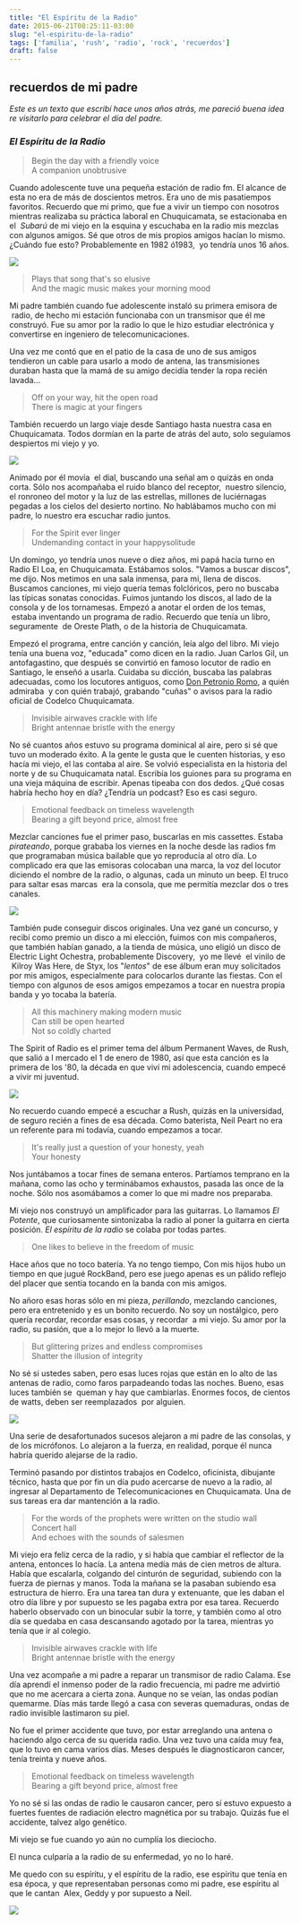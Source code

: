 ```yaml
---
title: "El Espíritu de la Radio"
date: 2015-06-21T08:25:11-03:00
slug: "el-espiritu-de-la-radio"
tags: ['familia', 'rush', 'radio', 'rock', 'recuerdos']
draft: false
---
```


## recuerdos de mi padre

*Este es un texto que escribí hace unos años atrás, me pareció buena
idea re visitarlo para celebrar el día del padre.*

### *El Espíritu de la Radio*

> Begin the day with a friendly voice\
> A companion unobtrusive

Cuando adolescente tuve una pequeña estación de radio fm. El alcance de
esta no era de más de doscientos metros. Era uno de mis pasatiempos
favoritos. Recuerdo que mi primo, que fue a vivir un tiempo con nosotros
mientras realizaba su práctica laboral en Chuquicamata, se estacionaba
en el  *Subarú* de mi viejo en la esquina y escuchaba en la radio mis
mezclas con algunos amigos. Sé que otros de mis propios amigos hacían lo
mismo. ¿Cuándo fue esto? Probablemente en 1982 ó1983,  yo tendría unos
16 años.

![](//d2dspjyoh5c79p.cloudfront.net/9a1595dd-180f-11e5-a640-83ed6ac97527-aa9f18b7)

> Plays that song that's so elusive\
> And the magic music makes your morning mood

Mi padre también cuando fue adolescente instaló su primera emisora de
 radio, de hecho mi estación funcionaba con un transmisor que él me
construyó. Fue su amor por la radio lo que le hizo estudiar electrónica
y convertirse en ingeniero de telecomunicaciones. 

Una vez me contó que en el patio de la casa de uno de sus amigos
tendieron un cable para usarlo a modo de antena, las transmisiones
duraban hasta que la mamá de su amigo decidía tender la ropa recién
lavada\...

> Off on your way, hit the open road\
> There is magic at your fingers

También recuerdo un largo viaje desde Santiago hasta nuestra casa en
Chuquicamata. Todos dormían en la parte de atrás del auto, solo
seguíamos despiertos mi viejo y yo. 

![](//d2dspjyoh5c79p.cloudfront.net/ad35d35e-180f-11e5-a640-83ed6ac97527-aa9f18b7)

Animado por él movía  el dial, buscando una señal am o quizás en onda
corta. Sólo nos acompañaba el ruido blanco del receptor,  nuestro
silencio, el ronroneo del motor y la luz de las estrellas, millones de
luciérnagas pegadas a los cielos del desierto nortino. No hablábamos
mucho con mi padre, lo nuestro era escuchar radio juntos.

> For the Spirit ever linger\
> Undemanding contact in your happysolitude

Un domingo, yo tendría unos nueve o diez años, mi papá hacía turno en
Radio El Loa, en Chuquicamata. Estábamos solos. "Vamos a buscar
discos", me dijo. Nos metimos en una sala inmensa, para mi, llena de
discos. Buscamos canciones, mi viejo quería temas folclóricos, pero no
buscaba las típicas sonatas conocidas. Fuimos juntando los discos, al
lado de la consola y de los tornamesas. Empezó a anotar el orden de los
temas,  estaba inventando un programa de radio. Recuerdo que tenía un
libro, seguramente  de Oreste Plath, o de la historia de Chuquicamata. 

Empezó el programa, entre canción y canción, leía algo del libro. Mi
viejo tenía una buena voz, "educada" como dicen en la radio. Juan
Carlos Gil, un antofagastino, que después se convirtió en famoso locutor
de radio en Santiago, le enseñó a usarla. Cuidaba su dicción, buscaba
las palabras adecuadas, como los locutores antiguos, como 
[Don Petronio Romo](//www.youtube.com/watch?v=L2-WLsaeiIk), a quién admiraba  y con
quién trabajó, grabando "cuñas" o avisos para la radio oficial de
Codelco Chuquicamata.

> Invisible airwaves crackle with life\
> Bright antennae bristle with the energy

No sé cuantos años estuvo su programa dominical al aire, pero si sé que
tuvo un moderado éxito. A la gente le gusta que le cuenten historias, y
eso hacía mi viejo, el las contaba al aire. Se volvió especialista en la
historia del norte y de su Chuquicamata natal. Escribía los guiones para
su programa en una vieja máquina de escribir. Apenas tipeaba con dos
dedos. ¿Qué cosas habría hecho hoy en día? ¿Tendría un podcast? Eso es
casi seguro.

> Emotional feedback on timeless wavelength\
> Bearing a gift beyond price, almost free

Mezclar canciones fue el primer paso, buscarlas en mis cassettes. Estaba
*pirateando*, porque grababa los viernes en la noche desde las radios fm
que programaban música bailable que yo reproducía al otro día. Lo
complicado era que las emisoras colocaban una marca, la voz del locutor
diciendo el nombre de la radio, o algunas, cada un minuto un beep. El
truco para saltar esas marcas  era la consola, que me permitía mezclar
dos o tres canales.

![](//d2dspjyoh5c79p.cloudfront.net/ea1f3d6f-180f-11e5-a640-83ed6ac97527-aa9f18b7)

También pude conseguir discos originales. Una vez gané un concurso, y
recibí como premio un disco a mi elección, fuimos con mis compañeros,
que también habían ganado, a la tienda de música, uno eligió un disco de
Electric Light Ochestra, probablemente Discovery,  yo me llevé  el
vinilo de  Kilroy Was Here, de Styx, los "*lentos*" de ese álbum eran
muy solicitados por mis amigos, especialmente para colocarlos durante
las fiestas. Con el tiempo con algunos de esos amigos empezamos a tocar
en nuestra propia banda y yo tocaba la batería.

> All this machinery making modern music\
> Can still be open hearted\
> Not so coldly charted

The Spirit of Radio es el primer tema del álbum Permanent Waves, de
Rush, que salió a l mercado el 1 de enero de 1980, así que esta canción
es la primera de los \'80, la década en que viví mi adolescencia, cuando
empecé a vivir mi juventud.

![](//d2dspjyoh5c79p.cloudfront.net/f700f830-180f-11e5-a640-83ed6ac97527-aa9f18b7)

No recuerdo cuando empecé a escuchar a Rush, quizás en la universidad,
de seguro recién a fines de esa década. Como baterista, Neil Peart no
era un referente para mi todavía, cuando empezamos a tocar.

> It's really just a question of your honesty, yeah\
> Your honesty

Nos juntábamos a tocar fines de semana enteros. Partíamos temprano en la
mañana, como las ocho y terminábamos exhaustos, pasada las once de la
noche. Sólo nos asomábamos a comer lo que mi madre nos preparaba. 

Mi viejo nos construyó un amplificador para las guitarras. Lo llamamos
*El Potente*, que curiosamente sintonizaba la radio al poner la guitarra
en cierta posición. *El espíritu de la radio* se colaba por todas
partes.

> One likes to believe in the freedom of music

Hace años que no toco batería. Ya no tengo tiempo, Con mis hijos hubo un
tiempo en que jugué RockBand, pero ese juego apenas es un pálido reflejo
del placer que sentía tocando en la banda con mis amigos. 

No añoro esas horas sólo en mi pieza, *perillando*, mezclando canciones,
pero era entretenido y es un bonito recuerdo. No soy un nostálgico,
pero quería recordar, recordar esas cosas, y recordar  a mi viejo. Su
amor por la radio, su pasión, que a lo mejor lo llevó a la
muerte.

> But glittering prizes and endless compromises\
> Shatter the illusion of integrity

No sé si ustedes saben, pero esas luces rojas que están en lo alto de
las antenas de radio, como faros parpadeando todas las noches. Bueno,
esas luces también se  queman y hay que cambiarlas. Enormes focos, de
cientos de watts, deben ser reemplazados  por alguien.

![](//d2dspjyoh5c79p.cloudfront.net/14350361-1810-11e5-a640-83ed6ac97527-aa9f18b7)

Una serie de desafortunados sucesos alejaron a mi padre de las consolas,
y de los micrófonos. Lo alejaron a la fuerza, en realidad, porque él
nunca habría querido alejarse de la radio. 

Terminó pasando por distintos trabajos en Codelco, oficinista, dibujante
técnico, hasta que por fin un día pudo acercarse de nuevo a la radio, al
ingresar al Departamento de Telecomunicaciones en Chuquicamata. Una de
sus tareas era dar mantención a la radio.

> For the words of the prophets were written on the studio wall\
> Concert hall\
> And echoes with the sounds of salesmen

Mi viejo era feliz cerca de la radio, y si había que cambiar el
reflector de la antena, entonces lo hacía. La antena medía más de cien
metros de altura. Había que escalarla, colgando del cinturón de
seguridad, subiendo con la fuerza de piernas y manos. Toda la mañana se
la pasaban subiendo esa estructura de hierro. Era una tarea tan dura y
extenuante, que les daban el otro día libre y por supuesto se les pagaba
extra por esa tarea. Recuerdo haberlo observado con un binocular subir
la torre, y también como al otro día se quedaba en casa descansando
agotado por la tarea, mientras yo tenía que ir al colegio.

> Invisible airwaves crackle with life\
> Bright antennae bristle with the energy

Una vez acompañe a mi padre a reparar un transmisor de radio Calama. Ese
día aprendí el inmenso poder de la radio frecuencia, mi padre me
advirtió que no me acercara a cierta zona. Aunque no se veían, las ondas
podían quemarme. Días más tarde llegó a casa con severas quemaduras,
ondas de radio invisible lastimaron su piel.

No fue el primer accidente que tuvo, por estar arreglando una antena o
haciendo algo cerca de su querida radio. Una vez tuvo una caída muy fea,
que lo tuvo en cama varios días. Meses después le diagnosticaron cancer,
tenía treinta y nueve años.

> Emotional feedback on timeless wavelength\
> Bearing a gift beyond price, almost free

Yo no sé si las ondas de radio le causaron cancer, pero sí estuvo
expuesto a fuertes fuentes de radiación electro magnética por su
trabajo. Quizás fue el accidente, talvez algo genético. 

Mi viejo se fue cuando yo aún no cumplía los dieciocho. 

El nunca culparía a la radio de su enfermedad, yo no lo haré.

Me quedo con su espíritu, y el espíritu de la radio, ese espíritu que
tenía en esa época, y que representaban personas como mi padre, ese
espíritu al que le cantan  Alex, Geddy y por supuesto a Neil.

![](//d2dspjyoh5c79p.cloudfront.net/21a25c52-1810-11e5-a640-83ed6ac97527-aa9f18b7)

